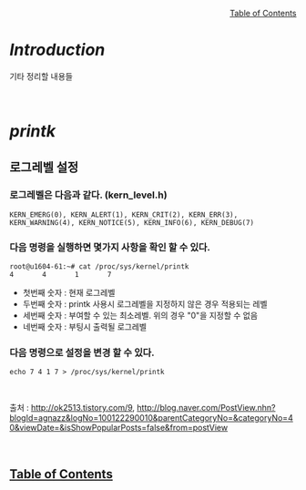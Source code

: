 <p align="right"><a href="https://doexercise.github.io">Table of Contents</a></p>  

# ***Introduction***
기타 정리할 내용들

<br />

# ***printk***
## 로그레벨 설정
### 로그레벨은 다음과 같다. (kern_level.h)
```
KERN_EMERG(0), KERN_ALERT(1), KERN_CRIT(2), KERN_ERR(3),
KERN_WARNING(4), KERN_NOTICE(5), KERN_INFO(6), KERN_DEBUG(7)
```



### 다음 명령을 실행하면 몇가지 사항을 확인 할 수 있다.
```Shell
root@u1604-61:~# cat /proc/sys/kernel/printk
4       4       1       7
```
* 첫번째 숫자 : 현재 로그레벨
* 두번째 숫자 : printk 사용시 로그레벨을 지정하지 않은 경우 적용되는 레벨
* 세번째 숫자 : 부여할 수 있는 최소레벨. 위의 경우 "0"을 지정할 수 없음
* 네번째 숫자 : 부팅시 출력될 로그레벨



### 다음 명령으로 설정을 변경 할 수 있다.
```Shell
echo 7 4 1 7 > /proc/sys/kernel/printk
```

<br>

출처 : <http://ok2513.tistory.com/9>, <http://blog.naver.com/PostView.nhn?blogId=agnazz&logNo=100122290010&parentCategoryNo=&categoryNo=40&viewDate=&isShowPopularPosts=false&from=postView>

<br />

## [**Table of Contents**](../README.md)